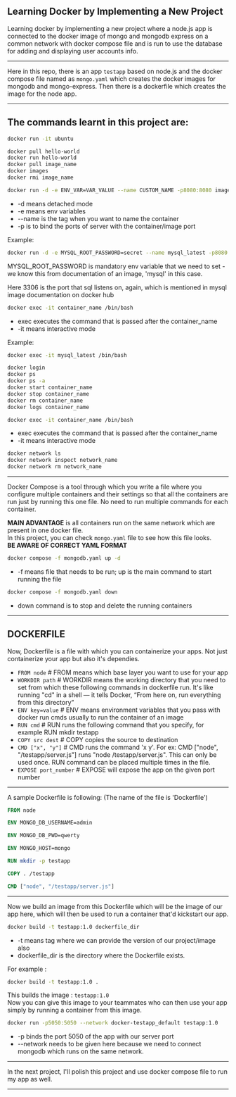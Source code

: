## Learning Docker by Implementing a New Project

Learning docker by implementing a new project where a node.js app is connected to the docker image of mongo and mongodb express on a common network with docker compose file and is run to use the database for adding and displaying user accounts info.

---

Here in this repo, there is an app `testapp` based on node.js and the docker compose file named as `mongo.yaml` which creates the docker images for mongodb and mongo-express. Then there is a dockerfile which creates the image for the node app.

---

## The commands learnt in this project are:

```bash
docker run -it ubuntu

docker pull hello-world
docker run hello-world
docker pull image_name
docker images
docker rmi image_name
```

```bash
docker run -d -e ENV_VAR=VAR_VALUE --name CUSTOM_NAME -p8080:8080 image_name
```

 - -d means detached mode
 - -e means env variables
 - --name is the tag when you want to name the container
 - -p is to bind the ports of server with the container/image port

Example:
 ```bash
 docker run -d -e MYSQL_ROOT_PASSWORD=secret --name mysql_latest -p8080:3306 mysql
 ```
 MYSQL_ROOT_PASSWORD is mandatory env variable that we need to set - we know this from documentation of an image, 'mysql' in this case.
 
 Here 3306 is the port that sql listens on, again, which is mentioned in mysql image documentation on docker hub


```bash
docker exec -it container_name /bin/bash
```

 - exec executes the command that is passed after the container_name
 - -it means interactive mode
   
 Example:
 ```bash
 docker exec -it mysql_latest /bin/bash
```

```bash
docker login
docker ps
docker ps -a
docker start container_name
docker stop container_name
docker rm container_name
docker logs container_name
```

```bash
docker exec -it container_name /bin/bash
```
 - exec executes the command that is passed after the container_name
 - -it means interactive mode


```bash
docker network ls
docker network inspect network_name
docker network rm network_name
```

---

Docker Compose is a tool through which you write a file where you configure multiple containers and their settings so that all the containers are run just by running this one file. No need to run multiple commands for each container.

**MAIN ADVANTAGE** is all containers run on the same network which are present in one docker file.  
In this project, you can check `mongo.yaml` file to see how this file looks.  
**BE AWARE OF CORRECT YAML FORMAT**

```bash
docker compose -f mongodb.yaml up -d
```
- -f means file that needs to be run; up is the main command to start running the file

```bash
docker compose -f mongodb.yaml down
```
- down command is to stop and delete the running containers


---

## DOCKERFILE

Now, Dockerfile is a file with which you can containerize your apps. Not just containerize your app but also it's dependies.

- `FROM node`            # FROM means which base layer you want to use for your app
- `WORKDIR path`         # WORKDIR means the working directory that you need to set from which these following commands in dockerfile run. It's like running "cd" in a shell — it tells Docker, “From here on, run everything from this directory”
- `ENV key=value`        # ENV means environment variables that you pass with docker run cmds usually to run the container of an image
- `RUN cmd`              # RUN runs the following command that you specify, for example RUN mkdir testapp
- `COPY src dest`        # COPY copies the source to destination
- `CMD ["x", "y"]`       # CMD runs the command 'x y'. For ex: CMD ["node", "/testapp/server.js"] runs "node /testapp/server.js". This can only be used once. RUN command can be placed multiple times in the file.
- `EXPOSE port_number`   # EXPOSE will expose the app on the given port number

---

A sample Dockerfile is following: (The name of the file is 'Dockerfile')

```dockerfile
FROM node

ENV MONGO_DB_USERNAME=admin

ENV MONGO_DB_PWD=qwerty

ENV MONGO_HOST=mongo

RUN mkdir -p testapp

COPY . /testapp

CMD ["node", "/testapp/server.js"]
```

---

Now we build an image from this Dockerfile which will be the image of our app here, which will then be used to run a container that'd kickstart our app.

```bash
docker build -t testapp:1.0 dockerfile_dir
```

- -t means tag where we can provide the version of our project/image also
- dockerfile_dir is the directory where the Dockerfile exists.

For example : 
```bash
docker build -t testapp:1.0 .
```

This builds the image : `testapp:1.0`  
Now you can give this image to your teammates who can then use your app simply by running a container from this image.

```bash
docker run -p5050:5050 --network docker-testapp_default testapp:1.0
```
- -p binds the port 5050 of the app with our server port
- --network needs to be given here because we need to connect mongodb which runs on the same network.


---

In the next project, I'll polish this project and use docker compose file to run my app as well.

---
